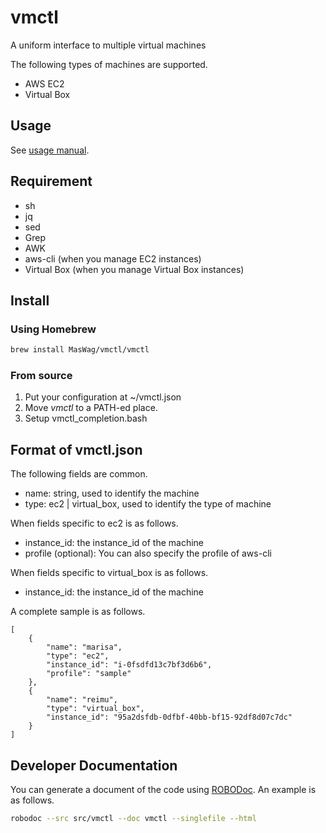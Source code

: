 vmctl
=====

A uniform interface to multiple virtual machines

The following types of machines are supported.

* AWS EC2
* Virtual Box

Usage
-----

See [usage manual](./doc/man.md).


Requirement
-----------

* sh
* jq
* sed
* Grep
* AWK
* aws-cli (when you manage EC2 instances)
* Virtual Box (when you manage Virtual Box instances)

Install
-------

### Using Homebrew

```bash
brew install MasWag/vmctl/vmctl
```

### From source

1. Put your configuration at ~/vmctl.json
2. Move *vmctl* to a PATH-ed place.
3. Setup vmctl_completion.bash

Format of vmctl.json
--------------------

The following fields are common.

* name: string, used to identify the machine
* type: ec2 | virtual_box, used to identify the type of machine

When fields specific to ec2 is as follows.

* instance_id: the instance\_id of the machine
* profile (optional): You can also specify the profile of aws-cli


When fields specific to virtual_box is as follows.

* instance_id: the instance\_id of the machine

A complete sample is as follows.

```
[
    {
        "name": "marisa",
        "type": "ec2",
        "instance_id": "i-0fsdfd13c7bf3d6b6",
        "profile": "sample"
    },
    {
        "name": "reimu",
        "type": "virtual_box",
        "instance_id": "95a2dsfdb-0dfbf-40bb-bf15-92df8d07c7dc"
    }
]
```

Developer Documentation
-----------------------

You can generate a document of the code using [ROBODoc](https://rfsber.home.xs4all.nl/Robo/robodoc.html). An example is as follows.

```sh
robodoc --src src/vmctl --doc vmctl --singlefile --html
```
